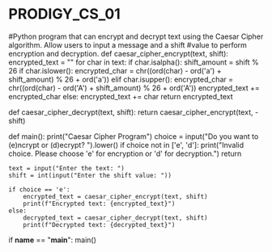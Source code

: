 # PRODIGY_CS_01
#Python program that can encrypt and decrypt text using the Caesar Cipher algorithm. Allow users to input a message and a shift #value to perform encryption and decryption.
def caesar_cipher_encrypt(text, shift):
    encrypted_text = ""
    for char in text:
        if char.isalpha():
            shift_amount = shift % 26
            if char.islower():
                encrypted_char = chr((ord(char) - ord('a') + shift_amount) % 26 + ord('a'))
            elif char.isupper():
                encrypted_char = chr((ord(char) - ord('A') + shift_amount) % 26 + ord('A'))
            encrypted_text += encrypted_char
        else:
            encrypted_text += char
    return encrypted_text

def caesar_cipher_decrypt(text, shift):
    return caesar_cipher_encrypt(text, -shift)

def main():
    print("Caesar Cipher Program")
    choice = input("Do you want to (e)ncrypt or (d)ecrypt? ").lower()
    if choice not in ['e', 'd']:
        print("Invalid choice. Please choose 'e' for encryption or 'd' for decryption.")
        return
    
    text = input("Enter the text: ")
    shift = int(input("Enter the shift value: "))
    
    if choice == 'e':
        encrypted_text = caesar_cipher_encrypt(text, shift)
        print(f"Encrypted text: {encrypted_text}")
    else:
        decrypted_text = caesar_cipher_decrypt(text, shift)
        print(f"Decrypted text: {decrypted_text}")

if __name__ == "__main__":
    main()
